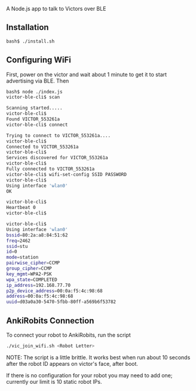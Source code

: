 A Node.js app to talk to Victors over BLE

## Installation

```sh
bash$ ./install.sh
```

## Configuring WiFi

First, power on the victor and wait about 1 minute to get it to start advertising via BLE.  Then


```sh
bash$ node ./index.js
victor-ble-cli$ scan

Scanning started.....
victor-ble-cli$
Found VICTOR_553261a
victor-ble-cli$ connect

Trying to connect to VICTOR_553261a....
victor-ble-cli$
Connected to VICTOR_553261a
victor-ble-cli$
Services discovered for VICTOR_553261a
victor-ble-cli$
Fully connected to VICTOR_553261a
victor-ble-cli$ wifi-set-config SSID PASSWORD
victor-ble-cli$
Using interface 'wlan0'
OK

victor-ble-cli$
Heartbeat 0
victor-ble-cli$

victor-ble-cli$
Using interface 'wlan0'
bssid=80:2a:a8:84:51:62
freq=2462
ssid=stu
id=0
mode=station
pairwise_cipher=CCMP
group_cipher=CCMP
key_mgmt=WPA2-PSK
wpa_state=COMPLETED
ip_address=192.168.77.70
p2p_device_address=00:0a:f5:4c:98:68
address=00:0a:f5:4c:98:68
uuid=d03a0a30-5470-5fbb-80ff-a569b6f53782

```

## AnkiRobits Connection

To connect your robot to AnkiRobits, run the script 
```sh
./vic_join_wifi.sh <Robot Letter>
```
NOTE: The script is a little brittle. It works best when run about 10 seconds after the robot ID appears on victor's face, after boot.

If there is no configuration for your robot you may need to add one; currently our limit is 10 static robot IPs.


